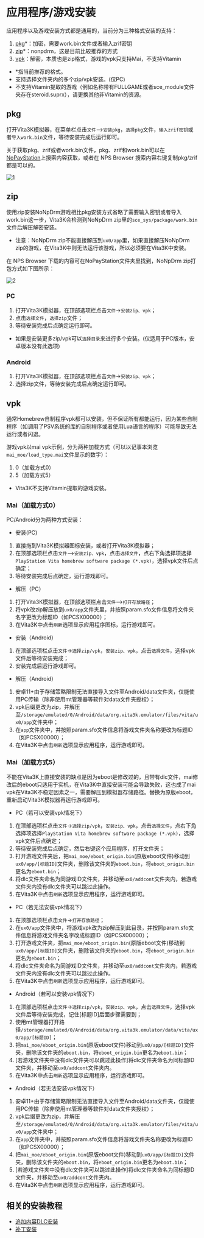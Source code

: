 # 应用程序/游戏安装
应用程序以及游戏安装方式都是通用的，当前分为三种格式安装的支持：
1. [pkg](http://croden1999.github.io/Vita3K-quick-guide/README_APP#pkg)*：加密，需要work.bin文件或者输入zrif密钥
2. [zip](http://croden1999.github.io/Vita3K-quick-guide/README_APP#zip)*：nonpdrm，这是目前比较推荐的方式
3. [vpk](http://croden1999.github.io/Vita3K-quick-guide/README_APP#vpk)：解密，本质也是zip格式，游戏的vpk只支持Mai，不支持Vitamin

- *指当前推荐的格式。
- 支持选择文件夹内的多个zip/vpk安装。(仅PC)
- 不支持Vitamin提取的游戏（例如名称带有FULLGAME或者sce_module文件夹存在steroid.suprx），请更换其他非Vitamin的资源。

## pkg

打开Vita3K模拟器，在菜单栏点击`文件`—>`安装pkg`，`选择pkg`文件，`输入zrif密钥`或者`导入work.bin`文件，等待安装完成后运行即可。

关于获取pkg、zrif或者work.bin文件，pkg、zrif和work.bin可以在[NoPayStation](https://nopaystation.com)上搜索内容获取，或者在 NPS Browser 搜索内容右键复制pkg/zrif都是可以的。

![1](https://user-images.githubusercontent.com/61804715/131707016-03ff7df3-4891-4bec-8398-3311c88398f7.png)

## zip
使用zip安装NoNpDrm游戏相比pkg安装方式省略了需要输入密钥或者导入work.bin这一步，Vita3K会检测到NoNpDrm zip里的`sce_sys/package/work.bin`文件后解压解密安装。
- 注意：NoNpDrm zip不能直接解压到`ux0/app`里，如果直接解压NoNpDrm zip的游戏，在Vita3K中则无法运行该游戏，所以必须要在Vita3K中安装。

在 NPS Browser 下载的内容可在NoPayStation文件夹里找到，NoNpDrm zip打包方式如下图所示：

![2](https://user-images.githubusercontent.com/61804715/188533955-393d4953-5da9-4956-a49a-35a42eec4bbd.png)

### PC
1. 打开Vita3K模拟器，在顶部选项栏点击`文件`->`安装zip、vpk`；
2. 点击`选择文件`，`选择zip`文件；
3. 等待安装完成后点确定运行即可。

- 如果是安装更多zip/vpk可以`选择目录`来进行多个安装。(仅适用于PC版本，安卓版本没有此选项)

### Android
1. 打开Vita3K模拟器，在顶部选项栏点击`文件`->`安装zip、vpk`；
2. 选择zip文件，等待安装完成后点确定运行即可。

## vpk
通常Homebrew自制程序vpk都可以安装，但不保证所有都能运行，因为某些自制程序（如调用了PSV系统的库的自制程序或者使用Lua语言的程序）可能导致无法运行或者闪退。

游戏vpk以mai vpk示例，分为两种加载方式（可以以记事本浏览`mai_moe/load_type.mai`文件显示的数字）：
1. 0（加载方式0）
2. 5（加载方式5）

- Vita3K不支持Vitamin提取的游戏安装。

### Mai（加载方式0）
PC/Android分为两种方式安装：
- 安装(PC)
1. 直接拖到Vita3K模拟器图标安装，或者打开Vita3K模拟器；
2. 在顶部选项栏点击`文件`—>`安装zip、vpk`，点击`选择文件`，点右下角选择项选择`PlayStation Vita homebrew software package (*.vpk)`，选择vpk文件后点确定；
3. 等待安装完成后点确定，运行游戏即可。

- 解压（PC）
1. 打开Vita3K模拟器，在顶部选项栏点击`文件`—>`打开存放路径`；
2. 将vpk改zip解压放到`ux0/app`文件夹里，并按照param.sfo文件信息将文件夹名字更改为标题ID（如PCSX00000）；
3. 在Vita3K中点击`刷新`选项显示应用程序图标，运行游戏即可。

- 安装（Android）
1. 在顶部选项栏点击`文件`->`选择zip/vpk`，`安装zip、vpk`，点击`选择文件`，选择vpk文件后等待安装完成；
2. 安装完成后运行游戏即可。

- 解压（Android）
1. 安卓11+由于存储策略限制无法直接导入文件至Android/data文件夹，仅能使用PC传输（除非使用mt管理器等软件对data文件夹授权）；
2. vpk后缀更改为zip，并解压至`/storage/emulated/0/Android/data/org.vita3k.emulator/files/vita/ux0/app`文件夹中；
3. 在`app`文件夹中，并按照param.sfo文件信息将游戏文件夹名称更改为标题ID（如PCSX00000）；
4. 在Vita3K中点击`刷新`选项显示应用程序，运行游戏即可。

### Mai（加载方式5）
不能在Vita3K上直接安装的缺点是因为eboot是修改过的，且带有dlc文件，mai修改后的eboot只适用于实机，在Vita3K中直接安装可能会导致失败，这也成了mai vpk在Vita3K不稳定因素之一，需要解压到模拟器存储路径。替换为原版eboot，重新启动Vita3K模拟器再运行游戏即可。

- PC（若可以安装vpk情况下）
1. 在顶部选项栏点击`文件`->`选择zip/vpk`，`安装zip、vpk`，点击`选择文件`，点右下角选择项选择`PlayStation Vita homebrew software package (*.vpk)`，选择vpk文件后点确定；
2. 等待安装完成后点确定，然后右键这个应用程序，打开文件夹；
3. 打开游戏文件夹后，把`mai_moe/eboot_origin.bin`(原版eboot文件)移动到`ux0/app/[标题ID]`文件夹，删除该文件夹的`eboot.bin`，将`eboot_origin.bin`更名为`eboot.bin`；
4. 将dlc文件夹命名为同游戏ID文件夹，并移动至`ux0/addcont`文件夹内，若游戏文件夹内没有dlc文件夹可以跳过此操作。
5. 在Vita3K中点击`刷新`选项显示应用程序，运行游戏即可。

- PC（若无法安装vpk情况下）
1. 在顶部选项栏点击`文件`->`打开存放路径`；
2. 在`ux0/app`文件夹中，将游戏vpk改为zip解压到此目录，并按照param.sfo文件信息将游戏文件夹名字改成标题ID（如PCSX00000）；
3. 打开游戏文件夹，把`mai_moe/eboot_origin.bin`(原版eboot文件)移动到`ux0/app/[标题ID]`文件夹，删除该文件夹的`eboot.bin`，将`eboot_origin.bin`更名为`eboot.bin`；
4. 将dlc文件夹命名为同游戏ID文件夹，并移动至`ux0/addcont`文件夹内，若游戏文件夹内没有dlc文件夹可以跳过此操作。
5. 在Vita3K中点击`刷新`选项显示应用程序，运行游戏即可。

- Android（若可以安装vpk情况下）
1. 在顶部选项栏点击`文件`->`选择zip/vpk`，`安装zip、vpk`，点击`选择文件`，选择vpk文件后等待安装完成，记住[标题ID]后面步骤需要到；
2. 使用mt管理器打开路径`/storage/emulated/0/Android/data/org.vita3k.emulator/data/vita/ux0/app/[标题ID]`；
3. 把`mai_moe/eboot_origin.bin`(原版eboot文件)移动到`ux0/app/[标题ID]`文件夹，删除该文件夹的`eboot.bin`，将`eboot_origin.bin`更名为`eboot.bin`；
4. [若游戏文件夹中没有dlc文件夹可以跳过此操作]将dlc文件夹命名为同标题ID文件夹，并移动至`ux0/addcont`文件夹内。
5. 在Vita3K中点击`刷新`选项显示应用程序，运行游戏即可。

- Android（若无法安装vpk情况下）
1. 安卓11+由于存储策略限制无法直接导入文件至Android/data文件夹，仅能使用PC传输（除非使用mt管理器等软件对data文件夹授权）；
2. vpk后缀更改为zip，并解压至`/storage/emulated/0/Android/data/org.vita3k.emulator/files/vita/ux0/app`文件夹中；
3. 在`app`文件夹中，并按照param.sfo文件信息将游戏文件夹名称更改为标题ID（如PCSX00000）；
4. 把`mai_moe/eboot_origin.bin`(原版eboot文件)移动到`ux0/app/[标题ID]`文件夹，删除该文件夹的`eboot.bin`，将`eboot_origin.bin`更名为`eboot.bin`；
5. [若游戏文件夹中没有dlc文件夹可以跳过此操作]将dlc文件夹命名为同标题ID文件夹，并移动至`ux0/addcont`文件夹内。
6. 在Vita3K中点击`刷新`选项显示应用程序，运行游戏即可。

## 相关的安装教程
- [追加内容DLC安装](http://croden1999.github.io/Vita3K-quick-guide/README_ADDCONT)
- [补丁安装](http://croden1999.github.io/Vita3K-quick-guide/README_PATCH)

